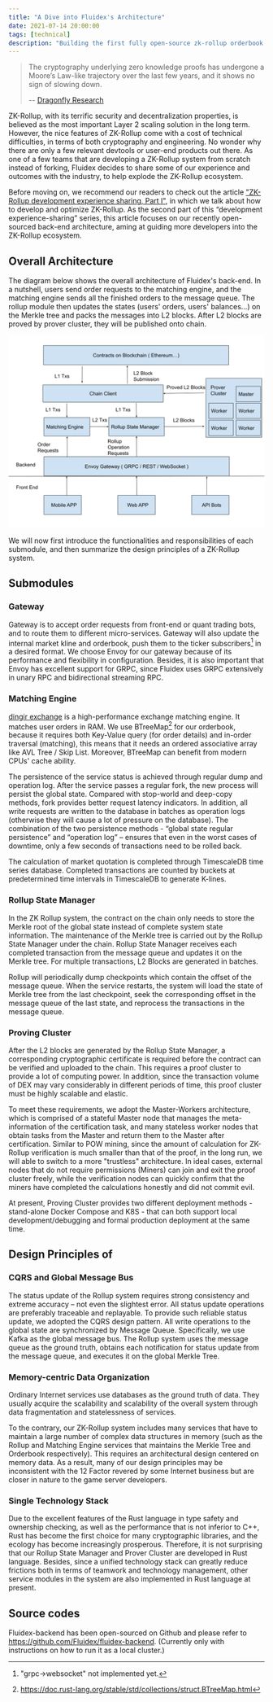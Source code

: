 ```yaml
---
title: "A Dive into Fluidex's Architecture"
date: 2021-07-14 20:00:00
tags: [technical]
description: "Building the first fully open-source zk-rollup orderbook dex in the world."
---
```


> The cryptography underlying zero knowledge proofs has undergone a Moore’s Law-like trajectory over the last few years, and it shows no sign of slowing down.
> 
> -- [Dragonfly Research](https://medium.com/dragonfly-research/im-worried-nobody-will-care-about-rollups-554bc743d4f1)

ZK-Rollup, with its terrific security and decentralization properties, is believed as the most important Layer 2 scaling solution in the long term. However, the nice features of ZK-Rollup come with a cost of technical difficulties, in terms of both cryptography and engineering. No wonder why there are only a few relevant devtools or user-end products out there. As one of a few teams that are developing a ZK-Rollup system from scratch instead of forking, Fluidex decides to share some of our experience and outcomes with the industry, to help explode the ZK-Rollup ecosystem.

Before moving on, we recommend our readers to check out the article ["ZK-Rollup development experience sharing, Part I"](/en/blog/zkrollup-intro1/), in which we talk about how to develop and optimize ZK-Rollup. As the second part of this “development experience-sharing” series, this article focuses on our recently open-sourced back-end architecture, aming at guiding more developers into the ZK-Rollup ecosystem.

## Overall Architecture

The diagram below shows the overall architecture of Fluidex's back-end. In a nutshell, users send order requests to the matching engine, and the matching engine sends all the finished orders to the message queue. The rollup module then updates the states (users' orders, users' balances...) on the Merkle tree and packs the messages into L2 blocks. After L2 blocks are proved by prover cluster, they will be published onto chain.

<p align="center">
  <img src="Fluidex Architecture.svg" width="600" >
</p>

We will now first introduce the functionalities and responsibilities of each submodule, and then summarize the design principles of a ZK-Rollup system.

## Submodules

### Gateway

Gateway is to accept order requests from front-end or quant trading bots, and to route them to different micro-services. Gateway will also update the internal market kline and orderbook, push them to the ticker subscribers[^1] in a desired format. We choose Envoy for our gateway because of its performance and flexibility in configuration. Besides, it is also important that Envoy has excellent support for GRPC, since Fluidex uses GRPC extensively in unary RPC and bidirectional streaming RPC.

### Matching Engine

[dingir exchange](https://github.com/Fluidex/dingir-exchange) is a high-performance exchange matching engine. It matches user orders in RAM. We use BTreeMap[^2] for our orderbook, because it requires both Key-Value query (for order details) and in-order traversal (matching), this means that it needs an ordered associative array like AVL Tree / Skip List. Moreover, BTreeMap can benefit from modern CPUs' cache ability.

The persistence of the service status is achieved through regular dump and operation log. After the service passes a regular fork, the new process will persist the global state. Compared with stop-world and deep-copy methods, fork provides better request latency indicators. In addition, all write requests are written to the database in batches as operation logs (otherwise they will cause a lot of pressure on the database). The combination of the two persistence methods - “global state regular persistence” and “operation log” – ensures that even in the worst cases of downtime, only a few seconds of transactions need to be rolled back.

The calculation of market quotation is completed through TimescaleDB time series database. Completed transactions are counted by buckets at predetermined time intervals in TimescaleDB to generate K-lines.

### Rollup State Manager
In the ZK Rollup system, the contract on the chain only needs to store the Merkle root of the global state instead of complete system state information. The maintenance of the Merkle tree is carried out by the Rollup State Manager under the chain. Rollup State Manager receives each completed transaction from the message queue and updates it on the Merkle tree. For multiple transactions, L2 Blocks are generated in batches.


Rollup will periodically dump checkpoints which contain the offset of the message queue. When the service restarts, the system will load the state of Merkle tree from the last checkpoint, seek the corresponding offset in the message queue of the last state, and reprocess the transactions in the message queue.

### Proving Cluster
After the L2 blocks are generated by the Rollup State Manager, a corresponding cryptographic certificate is required before the contract can be verified and uploaded to the chain. This requires a proof cluster to provide a lot of computing power. In addition, since the transaction volume of DEX may vary considerably in different periods of time, this proof cluster must be highly scalable and elastic.

To meet these requirements, we adopt the Master-Workers architecture, which is comprised of a stateful Master node that manages the meta-information of the certification task, and many stateless worker nodes that obtain tasks from the Master and return them to the Master after certification. Similar to POW mining, since the amount of calculation for ZK-Rollup verification is much smaller than that of the proof, in the long run, we will able to switch to a more "trustless" architecture. In ideal cases, external nodes that do not require permissions (Miners) can join and exit the proof cluster freely, while the verification nodes can quickly confirm that the miners have completed the calculations honestly and did not commit evil.

At present, Proving Cluster provides two different deployment methods - stand-alone Docker Compose and K8S - that can both support local development/debugging and formal production deployment at the same time.

## Design Principles of 
### CQRS and Global Message Bus
The status update of the Rollup system requires strong consistency and extreme accuracy – not even the slightest error. All status update operations are preferably traceable and replayable. To provide such reliable status update, we adopted the CQRS design pattern. All write operations to the global state are synchronized by Message Queue. Specifically, we use Kafka as the global message bus. The Rollup system uses the message queue as the ground truth, obtains each notification for status update from the message queue, and executes it on the global Merkle Tree.

### Memory-centric Data Organization
Ordinary Internet services use databases as the ground truth of data. They usually acquire the scalability and scalability of the overall system through data fragmentation and statelessness of services.

To the contrary, our ZK-Rollup system includes many services that have to maintain a large number of complex data structures in memory (such as the Rollup and Matching Engine services that maintains the Merkle Tree and Orderbook respectively). This requires an architectural design centered on memory data. As a result, many of our design principles may be inconsistent with the 12 Factor revered by some Internet business but are closer in nature to the game server developers.

### Single Technology Stack
Due to the excellent features of the Rust language in type safety and ownership checking, as well as the performance that is not inferior to C++, Rust has become the first choice for many cryptographic libraries, and the ecology has become increasingly prosperous. Therefore, it is not surprising that our Rollup State Manager and Prover Cluster are developed in Rust language. Besides, since a unified technology stack can greatly reduce frictions both in terms of teamwork and technology management, other service modules in the system are also implemented in Rust language at present.

## Source codes
Fluidex-backend has been open-sourced on Github and please refer to https://github.com/Fluidex/fluidex-backend. (Currently only with instructions on how to run it as a local cluster.) 

[^1]: "grpc->websocket" not implemented yet.
[^2]: https://doc.rust-lang.org/stable/std/collections/struct.BTreeMap.html
